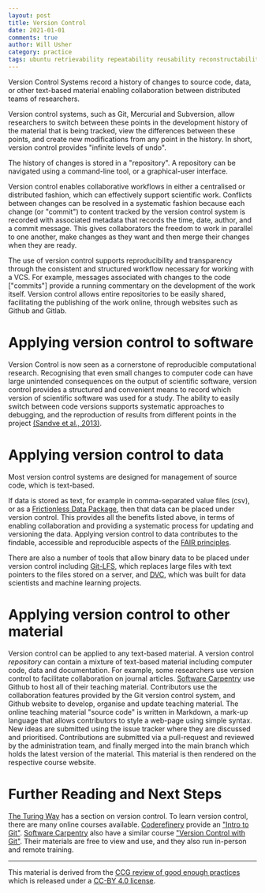 ```yaml
---
layout: post
title: Version Control
date: 2021-01-01
comments: true
author: Will Usher
category: practice
tags: ubuntu retrievability repeatability reusability reconstructability auditability
---
```


Version Control Systems record a history of changes to source code, data, or other text-based material
enabling collaboration between distributed teams of researchers.

Version control systems, such as Git, Mercurial and Subversion,
allow researchers to switch between these points in the development history
of the material that is being tracked,
view the differences between these points,
and create new modifications from any point in the history.
In short, version control provides "infinite levels of undo".

The history of changes is stored in a "repository".
A repository can be navigated using a command-line tool,
or a graphical-user interface.

Version control enables collaborative workflows
in either a centralised or distributed fashion,
which can effectively support scientific work.
Conflicts between changes can be resolved in a systematic fashion
because each change (or "commit") to content tracked by the version control system is recorded
with associated metadata that records the time, date, author, and a commit message.
This gives collaborators the freedom to work in parallel to one another,
make changes as they want and then merge their changes when they are ready.

The use of version control supports reproducibility and transparency
through the consistent and structured workflow necessary
for working with a VCS.
For example, messages associated with changes to the code ["commits"]
provide a running commentary on the development of the work itself.
Version control allows entire repositories to be easily shared,
facilitating the publishing of the work online,
through websites such as Github and Gitlab.

# Applying version control to software

Version Control is now seen as a cornerstone of reproducible computational research.
Recognising that even small changes to computer code
can have large unintended consequences
on the output of scientific software,
version control provides a structured and convenient means
to record which version of scientific software was used for a study.
The ability to easily switch between code versions
supports systematic approaches to debugging,
and the reproduction of results from different points in the project
[(Sandve et al., 2013)][3].

# Applying version control to data

Most version control systems are designed for management of source code,
which is text-based.

If data is stored as text,
for example in comma-separated value files (csv),
or as a [Frictionless Data Package][4],
then that data can be placed under version control.
This provides all the benefits listed above,
in terms of enabling collaboration
and providing a systematic process for updating and versioning the data.
Applying version control to data contributes to the findable,
accessible and reproducible aspects of the [FAIR principles][11].

There are also a number of tools that allow binary data to be placed
under version control including [Git-LFS][5],
which replaces large files with text pointers to the files stored on a server,
and [DVC][6], which was built for data scientists and machine learning projects.

# Applying version control to other material

Version control can be applied to any text-based material.
A version control *repository* can contain a mixture of text-based material
including computer code, data and documentation.
For example, some researchers use version control to facilitate collaboration on journal articles.
[Software Carpentry][9] use Github to host all of their teaching material.
Contributors use the collaboration features provided by the Git version control system,
and Github website to develop, organise and update teaching material.
The online teaching material "source code" is written in Markdown,
a mark-up language that allows contributors to style a web-page using simple syntax.
New ideas are submitted using the issue tracker where they are discussed and prioritised.
Contributions are submitted via a pull-request and reviewed by the administration team,
and finally merged into the main branch which holds the latest version of the material.
This material is then rendered on the respective course website.

# Further Reading and Next Steps

[The Turing Way](https://the-turing-way.netlify.app/welcome.html) has a section on version control.
To learn version control, there are many online courses available.
[Coderefinery][7] provide an ["Intro to Git"][8].
[Software Carpentry][9] also have a similar course ["Version Control with Git"][10].
Their materials are free to view and use, and they also run in-person and remote training.

---

This material is derived from the [CCG review of good enough practices][1]
which is released under a [CC-BY 4.0 license][2].

[1]: https://doi.org/10.5281/zenodo.5911546 "Usher, William, Beltramo, Agnese, Gardumi, Francesco, Martin, Viktoria, & Petrarulo, Luca. (2022). CCG Platform - Body of Knowledge: Review of Good Practice (1.3). Zenodo. https://doi.org/10.5281/zenodo.5911546"

[2]: https://creativecommons.org/licenses/by/4.0/legalcode

[3]: https://doi.org/10.1371/journal.pcbi.1003285 "G. K. Sandve, A. Nekrutenko, J. Taylor, and E. Hovig, ‘Ten Simple Rules for Reproducible Computational Research’, PLOS Computational Biology, vol. 9, no. 10, p. e1003285, Oct. 2013, doi: 10.1371/journal.pcbi.1003285."

[4]: https://specs.frictionlessdata.io/data-package/ "Frictionless Data Package"

[5]: https://git-lfs.github.com/ "Git Large-File-System"

[6]: https://dvc.org/ "DVC"

[7]: https://coderefinery.org "CodeRefinery"

[8]: https://coderefinery.org/git-intro/ "Intro to Git"

[9]: https://software-carpentry.org/ "Software Carpentry"

[10]: http://swcarpentry.github.io/git-novice "Version Control with Git"

[11]: http://doi.org/10.1038/sdata.2016.18 "M. D. Wilkinson et al., ‘The FAIR Guiding Principles for scientific data management and stewardship’, Sci Data, vol. 3, no. 1, p. 160018, Mar. 2016, doi: 10.1038/sdata.2016.18."